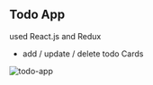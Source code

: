 ## Todo App

used React.js and Redux

- add / update / delete todo Cards

![todo-app](./todo-app.png)
